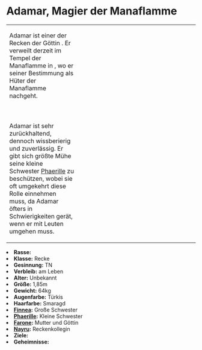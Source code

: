 # Adamar, Magier der Manaflamme

<table>
<tr><td>
<p>
Adamar ist einer der Recken der Göttin <a href="Farone.md"></a>. Er verweilt derzeit im Tempel der Manaflamme in
<a href="Yerenas.md"></a>, wo er seiner Bestimmung als Hüter der Manaflamme nachgeht.
<br></br><br></br>
Adamar ist sehr zurückhaltend, dennoch wissberierig und zuverlässig. Er gibt sich größte Mühe seine kleine Schwester
<a href="Phaerille.md">Phaerille</a> zu beschützen, wobei sie oft umgekehrt diese Rolle einnehmen muss, da Adamar öfters
in Schwierigkeiten gerät, wenn er mit Leuten umgehen muss.
</p>

</td><td width="300">
<!-- Edit here -->
<img src="adamar.png" alt="" />
</td></tr>
</table>

<procedure title="Allgemeine Informationen">
<list columns="2">
<li><b>Rasse:</b> <a href="Folks.md" anchor="elfen"></a></li>
<li><b>Klasse:</b> Recke</li>
<li><b>Gesinnung:</b> TN</li>
<li><b>Verbleib:</b> am Leben</li>
</list>
</procedure>

<procedure title="Aussehen">
<list columns="3">
<li><b>Alter:</b> Unbekannt</li>
<li><b>Größe:</b> 1,85m</li>
<li><b>Gewicht:</b> 64kg</li>
<li><b>Augenfarbe:</b> Türkis</li>
<li><b>Haarfarbe:</b> Smaragd</li>
</list>
</procedure>

<procedure title="Beziehungen">
<list columns="2">
<li>
<b><a href="Finnea.md">Finnea</a>:</b> Große Schwester
</li>
<li>
<b><a href="Phaerille.md">Phaerille</a>:</b> Kleine Schwester
</li>
<li>
<b><a href="Farone.md">Farone</a>:</b> Mutter und Göttin
</li>
<li>
<b><a href="Nayru.md">Nayru</a>:</b> Reckenkollegin
</li>
</list>
</procedure>

<procedure title="Notizen">
<list columns="3">
<li><b>Ziele:</b></li>
<li><b>Geheimnisse:</b></li>
</list>
</procedure>
